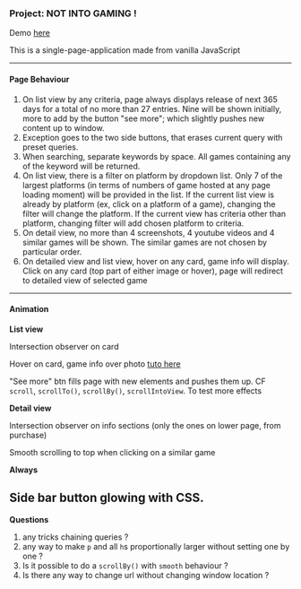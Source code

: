 ### Project: NOT INTO GAMING !

Demo [here](https://julienemo.github.io/thp_next_17-19/)

This is a single-page-application made from vanilla JavaScript

---

#### Page Behaviour

1.  On list view by any criteria, page always displays release of next 365 days for a total of no more than 27 entries. Nine will be shown initially, more to add by the button "see more"; which slightly pushes new content up to window.
2.  Exception goes to the two side buttons, that erases current query with preset queries.
3.  When searching, separate keywords by space. All games containing any of the keyword will be returned.
4.  On list view, there is a filter on platform by dropdown list. Only 7 of the largest platforms (in terms of numbers of game hosted at any page loading moment) will be provided in the list. If the current list view is already by platform (ex, click on a platform of a game), changing the filter will change the platform. If the current view has criteria other than platform, changing filter will add chosen platform to criteria.
5.  On detail view, no more than 4 screenshots, 4 youtube videos and 4 similar games will be shown. The similar games are not chosen by particular order.
6.  On detailed view and list view, hover on any card, game info will display. Click on any card (top part of either image or hover), page will redirect to detailed view of selected game

---

#### Animation

**List view**

Intersection observer on card

Hover on card, game info over photo [tuto here](https://www.w3docs.com/tools/code-editor/4135)

"See more" btn fills page with new elements and pushes them up. CF `scroll`, `scrollTo()`, `scrollBy()`, `scrollIntoView`. To test more effects

**Detail view**

Intersection observer on info sections (only the ones on lower page, from purchase)

Smooth scrolling to top when clicking on a similar game

**Always**

## Side bar button glowing with CSS.

**Questions**

1. any tricks chaining queries ?
2. any way to make `p` and all `h`s proportionally larger without setting one by one ?
3. Is it possible to do a `scrollBy()` with `smooth` behaviour ?
4. Is there any way to change url without changing window location ?
